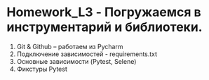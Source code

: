 # Homework_L3 - Погружаемся в инструментарий и библиотеки. 

1. Git & Github – работаем из Pycharm
2. Подключение зависимостей - requirements.txt
3. Основные зависимости (Pytest, Selene)
4. Фикстуры Pytest